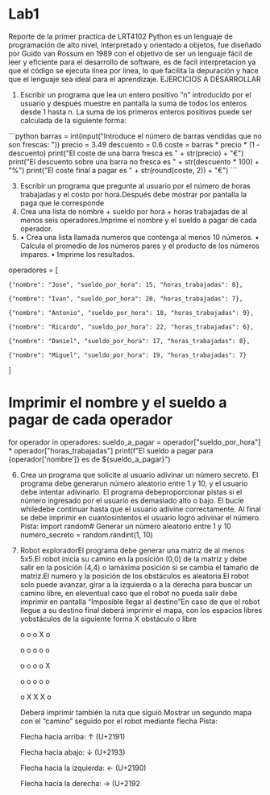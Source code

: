 # Lab1
Reporte de la primer practica de LRT4102 
Python es un lenguaje de programación de alto nivel, interpretado y orientado a objetos, fue diseñado por Guido van Rossum en 1989 con el objetivo de ser un lenguaje fácil de leer y eficiente para el desarrollo de software, es de facil interpretacion ya que el código se ejecuta línea por línea, lo que facilita la depuración y hace que el lenguaje sea ideal para el aprendizaje. 
EJERCICIOS A DESARROLLAR
1. Escribir un programa que lea un entero positivo “n” introducido por el usuario y después muestre en pantalla la suma de todos los enteros desde 1 hasta n. La suma de los primeros enteros positivos puede ser calculada de la siguiente forma:

\`\`\`python
barras = int(input("Introduce el número de barras vendidas que no son frescas: "))
precio = 3.49 
descuento = 0.6
coste = barras * precio * (1 - descuento)
print("El coste de una barra fresca es " + str(precio) + "€")
print("El descuento sobre una barra no fresca es " + str(descuento * 100) + "%")
print("El coste final a pagar es " + str(round(coste, 2)) + "€")
\`\`\`


3. Escribir un programa que pregunte al usuario por el número de horas trabajadas y el costo por hora.Después debe mostrar por pantalla la paga que le corresponde
4. Crea una lista de nombre + sueldo por hora + horas trabajadas de al menos seis operadores.Imprime el nombre y el sueldo a pagar de cada operador.
5. • Crea una lista llamada numeros que contenga al menos 10 números.
   • Calcula el promedio de los números pares y el producto de los números impares.
   • Imprime los resultados.


 operadores = [

    {"nombre": "Jose", "sueldo_por_hora": 15, "horas_trabajadas": 8},
    
    {"nombre": "Ivan", "sueldo_por_hora": 20, "horas_trabajadas": 7}, 
    
    {"nombre": "Antonio", "sueldo_por_hora": 18, "horas_trabajadas": 9}, 
    
    {"nombre": "Ricardo", "sueldo_por_hora": 22, "horas_trabajadas": 6}, 
    
    {"nombre": "Daniel", "sueldo_por_hora": 17, "horas_trabajadas": 8}, 
    
    {"nombre": "Miguel", "sueldo_por_hora": 19, "horas_trabajadas": 7}
   
 ]

# Imprimir el nombre y el sueldo a pagar de cada operador
for operador in operadores:
    sueldo_a_pagar = operador["sueldo_por_hora"] * operador["horas_trabajadas"]
    print(f"El sueldo a pagar para {operador['nombre']} es de ${sueldo_a_pagar}")

6. Crea un programa que solicite al usuario adivinar un número secreto. El programa debe generarun número aleatorio entre 1 y 10, y el usuario debe intentar adivinarlo. El programa debeproporcionar pistas si el número ingresado por el usuario es demasiado alto o bajo. El bucle whiledebe continuar hasta que el usuario adivine correctamente. Al final se debe imprimir en cuantosintentos el usuario logró adivinar el número.
   Pista:
   import random# Generar un número aleatorio entre 1 y 10
   numero_secreto = random.randint(1, 10)
7. Robot exploradorEl programa debe generar una matriz de al menos 5x5.El robot inicia su camino en la posición (0,0) de la matriz y debe salir en la posición (4,4) o lamáxima posición si se cambia el tamaño de matriz.El numero y la posición de los obstáculos es aleatoria.El robot solo puede avanzar, girar a la izquierda o a la derecha para buscar un camino libre, en eleventual caso que el robot no pueda salir debe imprimir en pantalla “Imposible llegar al destino”En caso de que el robot llegue a su destino final deberá imprimir el mapa, con los espacios libres yobstáculos de la siguiente forma X obstáculo o libre
   
   o o o X o
   
   o o o o o
   
   o o o o X
   
   o o o o o
   
   o X X X o
   
   Deberá imprimir también la ruta que siguió.Mostrar un segundo mapa con el “camino” seguido por el robot mediante flecha
   Pista:
   
   Flecha hacia arriba: ↑ (U+2191)
   
   Flecha hacia abajo: ↓ (U+2193)
   
   Flecha hacia la izquierda: ← (U+2190)
   
   Flecha hacia la derecha: → (U+2192
